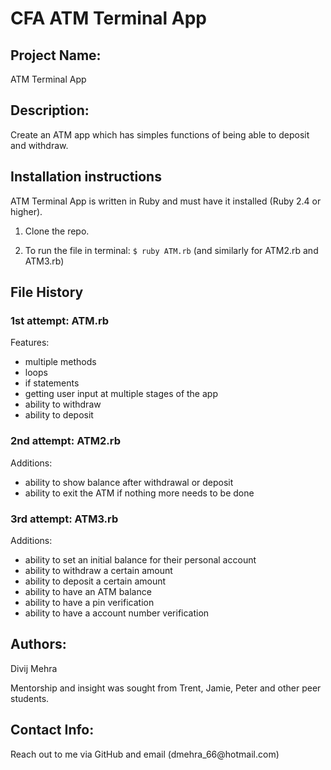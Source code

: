 # CFA ATM Terminal App

<h2>Project Name:</h2>

ATM Terminal App

<h2>Description:</h2>

Create an ATM app which has simples functions of being able to deposit and withdraw.

<h2>Installation instructions</h2>

ATM Terminal App is written in Ruby and must have it installed (Ruby 2.4 or higher).

1. Clone the repo.

2. To run the file in terminal: ```$ ruby ATM.rb``` (and similarly for ATM2.rb and ATM3.rb)

<h2>File History</h2>

<h3>1st attempt: ATM.rb</h3>

Features:
  - multiple methods
  - loops
  - if statements
  - getting user input at multiple stages of the app
  - ability to withdraw
  - ability to deposit

<h3>2nd attempt: ATM2.rb</h3>

Additions:
  - ability to show balance after withdrawal or deposit
  - ability to exit the ATM if nothing more needs to be done

<h3>3rd attempt: ATM3.rb</h3>

Additions:
  - ability to set an initial balance for their personal account
  - ability to withdraw a certain amount
  - ability to deposit a certain amount
  - ability to have an ATM balance
  - ability to have a pin verification
  - ability to have a account number verification

<h2>Authors:</h2>
Divij Mehra

Mentorship and insight was sought from Trent, Jamie, Peter and other peer students.

<h2>Contact Info:</h2>
Reach out to me via GitHub and email (dmehra_66@hotmail.com)
